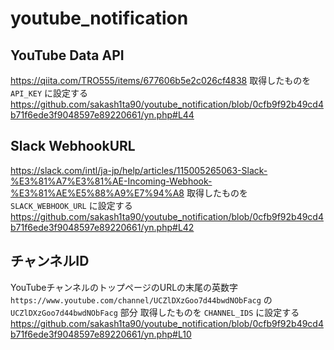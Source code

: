 # youtube_notification
## YouTube Data API
https://qiita.com/TRO555/items/677606b5e2c026cf4838
取得したものを `API_KEY` に設定する
https://github.com/sakash1ta90/youtube_notification/blob/0cfb9f92b49cd4b71f6ede3f9048597e89220661/yn.php#L44

## Slack WebhookURL
https://slack.com/intl/ja-jp/help/articles/115005265063-Slack-%E3%81%A7%E3%81%AE-Incoming-Webhook-%E3%81%AE%E5%88%A9%E7%94%A8
取得したものを `SLACK_WEBHOOK_URL` に設定する
https://github.com/sakash1ta90/youtube_notification/blob/0cfb9f92b49cd4b71f6ede3f9048597e89220661/yn.php#L42

## チャンネルID
YouTubeチャンネルのトップページのURLの末尾の英数字  
`https://www.youtube.com/channel/UCZlDXzGoo7d44bwdNObFacg` の `UCZlDXzGoo7d44bwdNObFacg` 部分
取得したものを `CHANNEL_IDS` に設定する
https://github.com/sakash1ta90/youtube_notification/blob/0cfb9f92b49cd4b71f6ede3f9048597e89220661/yn.php#L10
